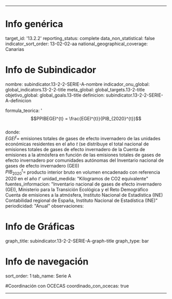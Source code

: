 ---

# Info genérica
target_id: '13.2.2'
reporting_status: complete
data_non_statistical: false
indicator_sort_order: 13-02-02-aa
national_geographical_coverage: Canarias

# Info de Subindicador
nombre: subindicator.13-2-2-SERIE-A-nombre
indicador_onu_global: global_indicators.13-2-2-title
meta_global: global_targets.13-2-title
objetivo_global: global_goals.13-title
definicion: subindicator.13-2-2-SERIE-A-definicion

formula_teorica: '$$PPIBEGEI^{t} = \frac{EGEI^{t}}{PIB_{2020}^{t}}$$ <br>
donde: <br>
$EGEI^{t} =$ emisiones totales de gases de efecto invernadero de las unidades económicas residentes en el año $t$ (se distribuye el total nacional de emisiones totales de gases de efecto invernadero de la Cuenta de emisiones a la atmósfera en función de las emisiones totales de gases de efecto invernadero por comunidades autónomas del Inventario nacional de gases de efecto invernadero (GEI))<br>
$PIB_{2020}^{t} =$ producto interior bruto en volumen encadenado con referencia 2020 en el año $t$'
unidad_medida: "Kilogramos de CO2 equivalente"
fuentes_informacion: "Inventario nacional de gases de efecto invernadero (GEI), Ministerio para la Transición Ecológica y el Reto Demográfico<br>
Cuenta de emisiones a la atmósfera, Instituto Nacional de Estadística (INE)<br>
Contabilidad regional de España, Instituto Nacional de Estadística (INE)"
periodicidad: "Anual"
observaciones: 

# Info de Gráficas
graph_title: subindicator.13-2-2-SERIE-A-graph-title
graph_type: bar

# Info de navegación
sort_order: 1
tab_name: Serie A

#Coordinación con OCECAS
coordinado_con_ocecas: true

---